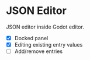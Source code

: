 # JSON Editor

JSON editor inside Godot editor.

- [x] Docked panel
- [x] Editing existing entry values
- [ ] Add/remove entries

